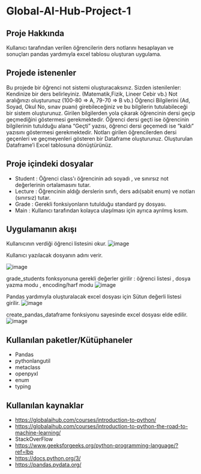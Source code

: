 # Global-AI-Hub-Project-1

## Proje Hakkında
 Kullanıcı tarafından verilen öğrencilerin ders notlarını hesaplayan ve sonuçları pandas yardımıyla excel tablosu oluşturan uygulama.
 
## Projede istenenler

Bu projede bir öğrenci not sistemi oluşturacaksınız. Sizden istenilenler:
Kendinize bir ders belirleyiniz. (Matematik,Fizik, Lineer Cebir vb.) Not aralığınızı oluşturunuz (100-80 ⇒ A, 79-70 ⇒ B vb.) Öğrenci Bilgilerini (Ad, Soyad, Okul No, sınav puanı) girebileceğiniz ve bu bilgilerin tutulabileceği bir sistem oluşturunuz. Girilen bilgilerden yola çıkarak öğrencinin dersi geçip geçmediğini göstermesi gerekmektedir. Öğrenci dersi geçti ise öğrencinin bilgilerinin tutulduğu alana “Geçti” yazısı, öğrenci dersi geçemedi ise “kaldı” yazısını göstermesi gerekmektedir. Notları girilen öğrencilerden dersi geçenleri ve geçmeyenleri gösteren bir Dataframe oluşturunuz. Oluşturulan Dataframe’i Excel tablosuna dönüştürünüz.

## Proje içindeki dosyalar
* Student : Öğrenci class'ı öğrencinin adı soyadı , ve sınırsız not değerlerinin ortalamasını tutar.
* Lecture : Öğrencinin aldığı derslerin sınıfı, ders adı(sabit enum) ve notları (sınırsız) tutar.
* Grade : Gerekli fonksiyonların tutulduğu standard py dosyası.
* Main : Kullanıcı tarafından kolayca ulaşılması için ayrıca ayrılmış kısım.


##  Uygulamanın akışı

Kullanıcının verdiği öğrenci listesini okur.
 ![image](https://user-images.githubusercontent.com/93267352/180608235-f76cda1e-7905-4401-aef7-0b114728fa93.png)

Kullanıcı yazılacak dosyanın adını verir.

 ![image](https://user-images.githubusercontent.com/93267352/180608254-73127ec1-1ec7-44c0-984e-4f173cebb23b.png)

grade_students fonksyonuna gerekli değerler girilir : öğrenci listesi , dosya yazma modu , encoding/harf modu
 ![image](https://user-images.githubusercontent.com/93267352/180608260-ca70be02-d7d1-4e16-857e-9346cf930759.png)

Pandas yardımıyla oluşturalacak excel dosyası için Sütun değerli listesi girilir.
 ![image](https://user-images.githubusercontent.com/93267352/180608286-99d6cc85-c096-404b-9d95-84b158f7fd89.png)

create_pandas_dataframe fonksiyonu sayesinde excel dosyası elde edilir.
 ![image](https://user-images.githubusercontent.com/93267352/180608297-234e48c0-9bd6-4ab1-8b9a-35783a015c4d.png)


## Kullanılan paketler/Kütüphaneler

* Pandas
* pythonlangutil
* metaclass
* openpyxl
* enum
* typing

## Kullanılan kaynaklar
* https://globalaihub.com/courses/introduction-to-python/
* https://globalaihub.com/courses/introduction-to-python-the-road-to-machine-learning/
* StackOverFlow
* https://www.geeksforgeeks.org/python-programming-language/?ref=lbp
* https://docs.python.org/3/
* https://pandas.pydata.org/



